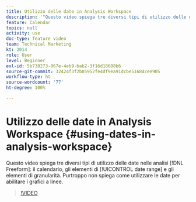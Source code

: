```yaml
---
title: Utilizzo delle date in Analysis Workspace
description: '"Questo video spiega tre diversi tipi di utilizzo delle date nelle analisi a forma libera: il calendario, gli elementi di intervallo di date e gli elementi di granularità. Purtroppo non spiega come utilizzare le date per abilitare i grafici a linee. "'
feature: Calendar
topics: null
activity: use
doc-type: feature video
team: Technical Marketing
kt: 2014
role: User
level: Beginner
exl-id: 5b738273-867e-4eb9-bab2-3f16d18608b6
source-git-commit: 32424f3f2b05952fe4df9ea91dcbe51684cee905
workflow-type: ht
source-wordcount: '77'
ht-degree: 100%

---
```


# Utilizzo delle date in Analysis Workspace {#using-dates-in-analysis-workspace}

Questo video spiega tre diversi tipi di utilizzo delle date nelle analisi [!DNL Freeform]: il calendario, gli elementi di [!UICONTROL date range] e gli elementi di granularità. Purtroppo non spiega come utilizzare le date per abilitare i grafici a linee.

>[!VIDEO](https://video.tv.adobe.com/v/24136/?quality=12)
